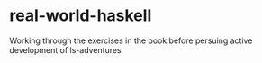 # real-world-haskell
Working through the exercises in the book before persuing active development of ls-adventures
